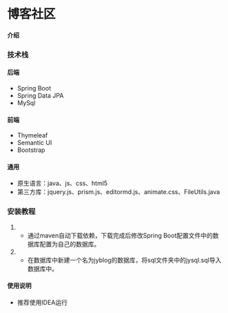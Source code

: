 # 博客社区

#### 介绍

### 技术栈

#### 后端
-  Spring Boot
-  Spring Data JPA
-  MySql

#### 前端
-  Thymeleaf
-  Semantic UI
-  Bootstrap

#### 通用
- 原生语言：java、js、css、html5
- 第三方库：jquery.js、prism.js、editormd.js、animate.css、FileUtils.java


### 安装教程
1. - 通过maven自动下载依赖，下载完成后修改Spring Boot配置文件中的数据库配置为自己的数据库。
1. - 在数据库中新建一个名为jyblog的数据库，将sql文件夹中的jysql.sql导入数据库中。

#### 使用说明
- 推荐使用IDEA运行
